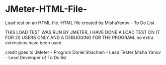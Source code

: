 # JMeter-HTML-File-
Load test on an HTML file. HTML file created by MishaYanov - To Do List


THIS LOAD TEST WAS RUN BY JMETER, I HAVE DONE A LOAD TEST ON IT FOR 20 USERS ONLY AND A DEBUGGING FOR THE PROGRAM.
no extra extensions have been used.

credit goes to
JMeter - Program
Doriel Shacham - Lead Tester
Misha Yanov - Lead Developer of To Do list 
